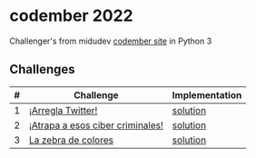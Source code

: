 # codember 2022
Challenger's from midudev [codember site](https://codember.dev/) in Python 3

## Challenges
| #   | Challenge                                                | Implementation                    |
| --- | -------------------------------------------------------- | --------------------------------- |
| 1   | [¡Arregla Twitter!](./challenger01/README.md)             | [solution](./challenger01/solution.py)|
| 2   | [¡Atrapa a esos ciber criminales!](./challenger01/README.md)   | [solution](./challenger02/solution.py)|
| 3   | [La zebra de colores](./challenger03/README.md)   | [solution](./challenger03/solution.py)|